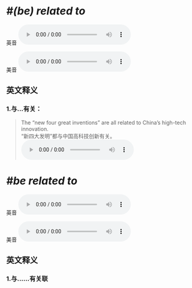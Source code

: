# ***\#(be) related to*** 
英音
<audio src="./media/be related to1_AAC.aac" controls="controls"></audio>

美音
<audio src="./media/be related to2_AAC.aac" controls="controls"></audio>



  

英文释义
---
### 1.**与…有关：**  

 > The “new four great inventions” are all related to China’s high-tech innovation.  
 > “新四大发明”都与中国高科技创新有关。    
<audio src="./media/The “new four great inventions” are all _AAC.aac" controls="controls"></audio>


# ***\#be related to*** 
英音
<audio src="./media/be related to1_AAC.aac" controls="controls"></audio>

美音
<audio src="./media/be related to2_AAC.aac" controls="controls"></audio>



  

英文释义
---
### 1.**与……有关联**  


